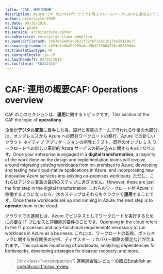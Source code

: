 ```yaml
---
title: 'CAF: 運用の概要'
description: Azure での Microsoft クラウド導入フレームワークにおける運用コンテンツの概要
author: petertaylor9999
ms.date: 09/20/2018
ms.topic: guide
ms.service: architecture-center
ms.subservice: enterprise-cloud-adoption
ms.openlocfilehash: 2667eb54dcea7621f32f6f328c1817be55119a1f
ms.sourcegitcommit: c053e6edb429299a0ad9b327888d596c48859d4a
ms.translationtype: HT
ms.contentlocale: ja-JP
ms.lasthandoff: 03/20/2019
ms.locfileid: "58242413"
---
```

# <a name="caf-operations-overview"></a><span data-ttu-id="1f147-103">CAF: 運用の概要</span><span class="sxs-lookup"><span data-stu-id="1f147-103">CAF: Operations overview</span></span>

<span data-ttu-id="1f147-104">CAF のこのセクションは、**運用**に関するトピックです。</span><span class="sxs-lookup"><span data-stu-id="1f147-104">This section of the CAF the topic of **operations**.</span></span>

<span data-ttu-id="1f147-105">企業が**デジタル変革**に着手した後、設計と実装のチームで行われる作業の大部分は、オンプレミスから Azure への既存ワークロードの移行、Azure での新しいクラウド ネイティブ アプリケーションの開発とテスト、既存のオンプレミス ワークロードへの新しい革新的 Azure サービスの組み込みに関するものになります。</span><span class="sxs-lookup"><span data-stu-id="1f147-105">Once your enterprise is engaged in a **digital transformation**, a majority of the work done on the design and implementation teams will revolve around migrating existing workloads from on-premises to Azure, developing and testing new cloud-native applications in Azure, and incorporating new innovative Azure services into existing on-premises workloads.</span></span> <span data-ttu-id="1f147-106">ただし、これらはデジタル変革の最初のステップに過ぎません。</span><span class="sxs-lookup"><span data-stu-id="1f147-106">However, these are just the first step in the digital transformation.</span></span> <span data-ttu-id="1f147-107">これらのワークロードが Azure で稼働するようになったら、次のステップはそれらをクラウドで**運用**することです。</span><span class="sxs-lookup"><span data-stu-id="1f147-107">Once these workloads are up and running in Azure, the next step is to **operate** them in the cloud.</span></span>

<span data-ttu-id="1f147-108">クラウドでの運用とは、Azure でビジネスとしてワークロードを実行するために必要な IT プロセスと非機能的要件のことです。</span><span class="sxs-lookup"><span data-stu-id="1f147-108">Operating in the cloud refers to the IT processes and non-functional requirements necessary to run workloads in Azure as a business.</span></span> <span data-ttu-id="1f147-109">これには、ワークロードの監視、ボトルネックに関する依存関係の分析、ディザスター リカバリー戦略の策定などが含まれます。</span><span class="sxs-lookup"><span data-stu-id="1f147-109">This includes monitoring of workloads, analyzing dependencies for bottlenecks, developing strategies for disaster recovery, and more.</span></span>

> [!div class="nextstepaction"]
> [<span data-ttu-id="1f147-110">運用適合性レビューの確立</span><span class="sxs-lookup"><span data-stu-id="1f147-110">Establish an operational fitness review</span></span>](operational-fitness-review.md)
